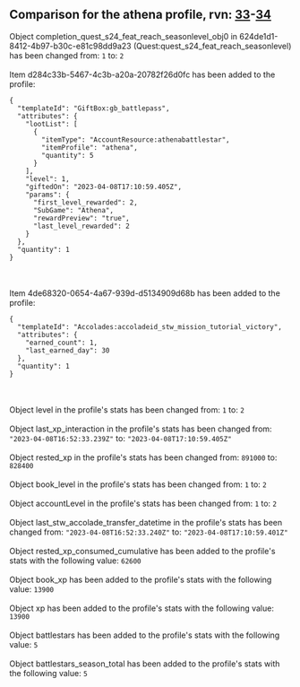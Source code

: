## Comparison for the athena profile, rvn: [33](https://github.com/PRO100KatYT/FortniteProfileRevisions/tree/main/profiles/athena/33%20athena.json)-[34](https://github.com/PRO100KatYT/FortniteProfileRevisions/tree/main/profiles/athena/34%20athena.json)

Object completion_quest_s24_feat_reach_seasonlevel_obj0 in 624de1d1-8412-4b97-b30c-e81c98dd9a23 (Quest:quest_s24_feat_reach_seasonlevel) has been changed from: `1` to: `2`
<br><br>
Item d284c33b-5467-4c3b-a20a-20782f26d0fc has been added to the profile:

```
{
  "templateId": "GiftBox:gb_battlepass",
  "attributes": {
    "lootList": [
      {
        "itemType": "AccountResource:athenabattlestar",
        "itemProfile": "athena",
        "quantity": 5
      }
    ],
    "level": 1,
    "giftedOn": "2023-04-08T17:10:59.405Z",
    "params": {
      "first_level_rewarded": 2,
      "SubGame": "Athena",
      "rewardPreview": "true",
      "last_level_rewarded": 2
    }
  },
  "quantity": 1
}
```

<br><br>
Item 4de68320-0654-4a67-939d-d5134909d68b has been added to the profile:

```
{
  "templateId": "Accolades:accoladeid_stw_mission_tutorial_victory",
  "attributes": {
    "earned_count": 1,
    "last_earned_day": 30
  },
  "quantity": 1
}
```

<br><br>
Object level in the profile's stats has been changed from: `1` to: `2`
<br><br>
Object last_xp_interaction in the profile's stats has been changed from: `"2023-04-08T16:52:33.239Z"` to: `"2023-04-08T17:10:59.405Z"`
<br><br>
Object rested_xp in the profile's stats has been changed from: `891000` to: `828400`
<br><br>
Object book_level in the profile's stats has been changed from: `1` to: `2`
<br><br>
Object accountLevel in the profile's stats has been changed from: `1` to: `2`
<br><br>
Object last_stw_accolade_transfer_datetime in the profile's stats has been changed from: `"2023-04-08T16:52:33.240Z"` to: `"2023-04-08T17:10:59.401Z"`
<br><br>
Object rested_xp_consumed_cumulative has been added to the profile's stats with the following value: `62600`
<br><br>
Object book_xp has been added to the profile's stats with the following value: `13900`
<br><br>
Object xp has been added to the profile's stats with the following value: `13900`
<br><br>
Object battlestars has been added to the profile's stats with the following value: `5`
<br><br>
Object battlestars_season_total has been added to the profile's stats with the following value: `5`
<br><br>
